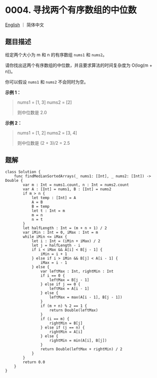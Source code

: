 # 0004. 寻找两个有序数组的中位数

[English](README) ｜ 简体中文



## 题目描述

给定两个大小为 m 和 n 的有序数组 `nums1` 和 `nums2`。

请你找出这两个有序数组的中位数，并且要求算法的时间复杂度为 O(log(m + n))。

你可以假设 `nums1` 和 `nums2` 不会同时为空。

**示例 1：**

>nums1 = [1, 3]
>nums2 = [2]
>
>则中位数是 2.0

**示例 2：**

>nums1 = [1, 2]
>nums2 = [3, 4]
>
>则中位数是 (2 + 3)/2 = 2.5



## 题解

```
class Solution {
    func findMedianSortedArrays(_ nums1: [Int], _ nums2: [Int]) -> Double {
        var m : Int = nums1.count, n : Int = nums2.count
        var A : [Int] = nums1, B : [Int] = nums2
        if m > n {
            let temp : [Int] = A
            A = B
            B = temp
            let t : Int = m
            m = n
            n = t
        }
        let halfLength : Int = (m + n + 1) / 2
        var iMin : Int = 0, iMax : Int = m
        while iMin <= iMax {
            let i : Int = (iMin + iMax) / 2
            let j = halfLength - i
            if i < iMax && A[i] < B[j - 1] {
                iMin = i + 1
            } else if i > iMin && B[j] < A[i - 1] {
                iMax = i - 1
            } else {
                var leftMax : Int, rightMin : Int
                if i == 0 {
                    leftMax = B[j - 1]
                } else if j == 0 {
                    leftMax = A[i - 1]
                } else {
                    leftMax = max(A[i - 1], B[j - 1])
                }
                if (m + n) % 2 == 1 {
                    return Double(leftMax)
                }
                if (i == m) {
                    rightMin = B[j]
                } else if (j == n) {
                    rightMin = A[i]
                } else {
                    rightMin = min(A[i], B[j])
                }
                return Double(leftMax + rightMin) / 2
            }
        }
        return 0.0
    }
}
```
